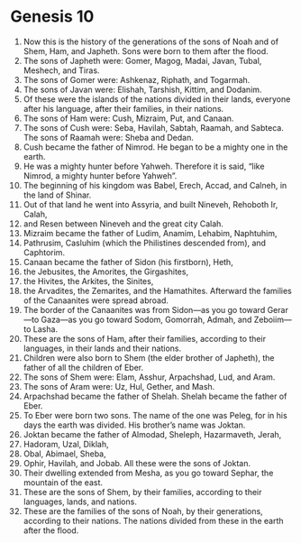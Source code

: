 
# Genesis 10
1. Now this is the history of the generations of the sons of Noah and of Shem, Ham, and Japheth. Sons were born to them after the flood. 
2. The sons of Japheth were: Gomer, Magog, Madai, Javan, Tubal, Meshech, and Tiras. 
3. The sons of Gomer were: Ashkenaz, Riphath, and Togarmah. 
4. The sons of Javan were: Elishah, Tarshish, Kittim, and Dodanim. 
5. Of these were the islands of the nations divided in their lands, everyone after his language, after their families, in their nations. 
6. The sons of Ham were: Cush, Mizraim, Put, and Canaan. 
7. The sons of Cush were: Seba, Havilah, Sabtah, Raamah, and Sabteca. The sons of Raamah were: Sheba and Dedan. 
8. Cush became the father of Nimrod. He began to be a mighty one in the earth. 
9. He was a mighty hunter before Yahweh. Therefore it is said, “like Nimrod, a mighty hunter before Yahweh”. 
10. The beginning of his kingdom was Babel, Erech, Accad, and Calneh, in the land of Shinar. 
11. Out of that land he went into Assyria, and built Nineveh, Rehoboth Ir, Calah, 
12. and Resen between Nineveh and the great city Calah. 
13. Mizraim became the father of Ludim, Anamim, Lehabim, Naphtuhim, 
14. Pathrusim, Casluhim (which the Philistines descended from), and Caphtorim. 
15. Canaan became the father of Sidon (his firstborn), Heth, 
16. the Jebusites, the Amorites, the Girgashites, 
17. the Hivites, the Arkites, the Sinites, 
18. the Arvadites, the Zemarites, and the Hamathites. Afterward the families of the Canaanites were spread abroad. 
19. The border of the Canaanites was from Sidon—as you go toward Gerar—to Gaza—as you go toward Sodom, Gomorrah, Admah, and Zeboiim—to Lasha. 
20. These are the sons of Ham, after their families, according to their languages, in their lands and their nations. 
21. Children were also born to Shem (the elder brother of Japheth), the father of all the children of Eber. 
22. The sons of Shem were: Elam, Asshur, Arpachshad, Lud, and Aram. 
23. The sons of Aram were: Uz, Hul, Gether, and Mash. 
24. Arpachshad became the father of Shelah. Shelah became the father of Eber. 
25. To Eber were born two sons. The name of the one was Peleg, for in his days the earth was divided. His brother’s name was Joktan. 
26. Joktan became the father of Almodad, Sheleph, Hazarmaveth, Jerah, 
27. Hadoram, Uzal, Diklah, 
28. Obal, Abimael, Sheba, 
29. Ophir, Havilah, and Jobab. All these were the sons of Joktan. 
30. Their dwelling extended from Mesha, as you go toward Sephar, the mountain of the east. 
31. These are the sons of Shem, by their families, according to their languages, lands, and nations. 
32. These are the families of the sons of Noah, by their generations, according to their nations. The nations divided from these in the earth after the flood.
